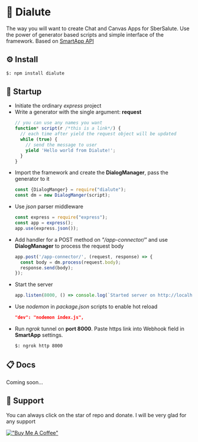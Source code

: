 # 🧶 Dialute

The way you will want to create Chat and Canvas Apps for SberSalute. Use the power of generator based scripts and simple
interface of the framework. Based
on [SmartApp API](https://developer.sberdevices.ru/docs/ru/developer_tools/amp/smartappapi_description_and_guide)

## ⚙️ Install

```bash
$: npm install dialute
```

## 🚀 Startup

* Initiate the ordinary *express* project
* Write a generator with the single argument: __request__
    ```js
    // you can use any names you want
    function* script(r /*this is a link*/) { 
      // each time after yield the request object will be updated
      while (true) {
        // send the message to user
        yield 'Hello world from Dialute!';
      }
    }
    ```
* Import the framework and create the __DialogManager__, pass the generator to it
    ```js
    const {DialogManger} = require("dialute");
    const dm = new DialogManger(script);
    ```
* Use *json* parser middleware
    ```js
    const express = require("express");
    const app = express();
    app.use(express.json());
    ```
* Add handler for a POST method on *"/app-connector/"* and use __DialogManager__ to process the request body
    ```js
    app.post('/app-connector/', (request, response) => {
      const body = dm.process(request.body);
      response.send(body);
    });
    ```
* Start the server
    ```js
    app.listen(8000, () => console.log(`Started server on http://localhost:8000/`));
    ```
* Use *nodemon* in *package.json* scripts to enable hot reload
    ```json
    "dev": "nodemon index.js",
    ```
* Run *ngrok* tunnel on __port 8000__. Paste https link into Webhook field in __SmartApp__ settings.
    ```bash
    $: ngrok http 8000
    ```

## 📋 Docs

Coming soon...

## 🥰 Support

You can always click on the star of repo and donate. I will be very glad for any support

[!["Buy Me A Coffee"](https://www.buymeacoffee.com/assets/img/custom_images/orange_img.png)](https://www.buymeacoffee.com/gbraad)

